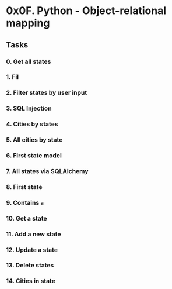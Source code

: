 # 0x0F. Python - Object-relational mapping

## Tasks

### 0. Get all states

### 1. Fil

### 2. Filter states by user input

### 3. SQL Injection

### 4. Cities by states

### 5. All cities by state

### 6. First state model

### 7. All states via SQLAlchemy

### 8. First state

### 9. Contains `a`

### 10. Get a state

### 11. Add a new state

### 12. Update a state

### 13. Delete states

### 14. Cities in state
